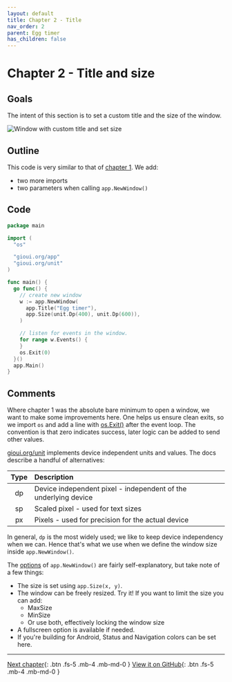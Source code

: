 ```yaml
---
layout: default
title: Chapter 2 - Title
nav_order: 2
parent: Egg timer
has_children: false
---
```


# Chapter 2 - Title and size

## Goals

The intent of this section is to set a custom title and the size of the window.

![Window with custom title and set size](02_title_and_size.png)

## Outline

This code is very similar to that of [chapter 1](01_empty_window.md). We add:

- two more imports
- two parameters when calling `app.NewWindow()`

## Code

```go
package main

import (
  "os"

  "gioui.org/app"
  "gioui.org/unit"
)

func main() {
  go func() {
    // create new window
    w := app.NewWindow(
      app.Title("Egg timer"),
      app.Size(unit.Dp(400), unit.Dp(600)),
    )

    // listen for events in the window.
    for range w.Events() {
    }
    os.Exit(0)
  }()
  app.Main()
}
```

## Comments

Where chapter 1 was the absolute bare minimum to open a window, we want to make some improvements here. One helps us ensure clean exits, so we import `os` and add a line with [os.Exit()](https://pkg.go.dev/os?utm_source=gopls#Exit) after the event loop. The convention is that zero indicates success, later logic can be added to send other values.

[gioui.org/unit](https://pkg.go.dev/gioui.org/unit) implements device independent units and values. The docs describe a handful of alternatives:

| Type | Description                                                     |
| :--: | :-------------------------------------------------------------- |
|  dp  | Device independent pixel - independent of the underlying device |
|  sp  | Scaled pixel - used for text sizes                              |
|  px  | Pixels - used for precision for the actual device               |

In general, `dp` is the most widely used; we like to keep device independency when we can. Hence that's what we use when we define the window size inside `app.NewWindow()`.

The [options](https://pkg.go.dev/gioui.org/app#Option) of `app.NewWindow()` are fairly self-explanatory, but take note of a few things:

- The size is set using `app.Size(x, y)`.
- The window can be freely resized. Try it! If you want to limit the size you can add:
  - MaxSize
  - MinSize
  - Or use both, effectively locking the window size
- A fullscreen option is available if needed.
- If you're building for Android, Status and Navigation colors can be set here.

---

[Next chapter](03_button.md){: .btn .fs-5 .mb-4 .mb-md-0 }
[View it on GitHub](https://github.com/jonegil/gui-with-gio/tree/main/egg_timer){: .btn .fs-5 .mb-4 .mb-md-0 }
